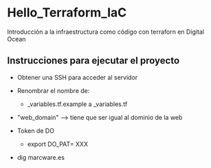 # Hello_Terraform_IaC
Introducción a la infraestructura como código con terraforn en Digital Ocean 

## Instrucciones para ejecutar el proyecto

- Obtener una SSH para acceder al servidor
- Renombrar el nombre de:
    - _variables.tf.example a _variables.tf
- "web_domain" --> tiene que ser igual al dominio de la web
- Token de DO
    - 	export DO_PAT= XXX

- dig marcware.es
